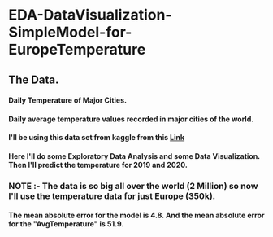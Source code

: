 # EDA-DataVisualization-SimpleModel-for-EuropeTemperature

## The Data.
#### Daily Temperature of Major Cities.
#### Daily average temperature values recorded in major cities of the world.
#### I'll be using this data set from kaggle from this <a href='https://www.kaggle.com/sudalairajkumar/daily-temperature-of-major-cities'>Link</a>
#### Here I'll do some Exploratory Data Analysis and some Data Visualization. <br> Then I'll predict the temperature for 2019 and 2020.
### NOTE :- The data is so big all over the world (2 Million) so now I'll use the temperature data for just Europe (350k).

#### The mean absolute error for the model is 4.8. And the mean absolute error for the "AvgTemperature" is 51.9.